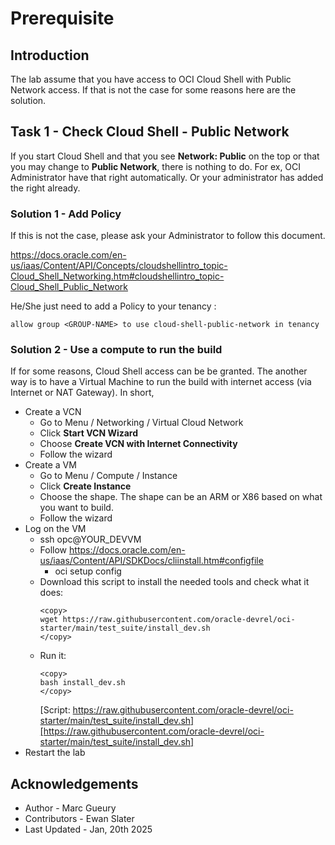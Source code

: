 
# Prerequisite

## Introduction

The lab assume that you have access to OCI Cloud Shell with Public Network access.
If that is not the case for some reasons here are the solution.

## Task 1 - Check Cloud Shell - Public Network

If you start Cloud Shell and that you see **Network: Public** on the top or that you may change to **Public Network**, there is nothing to do.
For ex, OCI Administrator have that right automatically. Or your administrator has added the right already.

### Solution 1 - Add Policy

If this is not the case, please ask your Administrator to follow this document.

https://docs.oracle.com/en-us/iaas/Content/API/Concepts/cloudshellintro_topic-Cloud_Shell_Networking.htm#cloudshellintro_topic-Cloud_Shell_Public_Network

He/She just need to add a Policy to your tenancy :

```
allow group <GROUP-NAME> to use cloud-shell-public-network in tenancy
```

### Solution 2 - Use a compute to run the build

If for some reasons, Cloud Shell access can be be granted. The another way is to have a Virtual Machine to run the build with internet access (via Internet or NAT Gateway).
In short, 
- Create a VCN 
    - Go to Menu / Networking / Virtual Cloud Network
    - Click **Start VCN Wizard**
    - Choose **Create VCN with Internet Connectivity**
    - Follow the wizard
- Create a VM
    - Go to Menu / Compute / Instance
    - Click **Create Instance**
    - Choose the shape. The shape can be an ARM or X86 based on what you want to build.
    - Follow the wizard
- Log on the VM
    - ssh opc@YOUR_DEVVM
    - Follow https://docs.oracle.com/en-us/iaas/Content/API/SDKDocs/cliinstall.htm#configfile
        - oci setup config
    - Download this script to install the needed tools and check what it does:
        ```
        <copy>
        wget https://raw.githubusercontent.com/oracle-devrel/oci-starter/main/test_suite/install_dev.sh
        </copy>
        ```
    - Run it:
        ```
        <copy>
        bash install_dev.sh
        </copy>
        ```
        [Script: https://raw.githubusercontent.com/oracle-devrel/oci-starter/main/test_suite/install_dev.sh][https://raw.githubusercontent.com/oracle-devrel/oci-starter/main/test_suite/install_dev.sh]
- Restart the lab

## Acknowledgements 

* Author - Marc Gueury
* Contributors - Ewan Slater 
* Last Updated - Jan, 20th 2025
